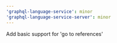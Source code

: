 ```yaml
---
'graphql-language-service': minor
'graphql-language-service-server': minor
---
```


Add basic support for 'go to references'
